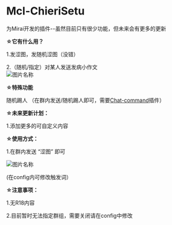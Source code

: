 # Mcl-ChieriSetu
为Mirai开发的插件--虽然目前只有很少功能，但未来会有更多的更新    
  
    
      
**☆它有什么用？**
  
1.发涩图，发随机涩图（没错）  
  
2.（随机/指定）对某人发送发病小作文       
![图片名称](http://f0.0sm.com/node0/2022/07/862CE78ED8C1D2A9-89fd84f2297142aa.png)  
  
**☆特殊功能**

随机踢人 （在群内发送/随机踢人即可，需要[Chat-command](https://github.com/project-mirai/chat-command)插件）  

**☆未来更新计划：**  
  
1.添加更多的可自定义内容    
  
**☆使用方式：**  
  
1.在群内发送  “涩图” 即可  

![图片名称](http://f0.0sm.com/node0/2022/07/862CCE6022CB501B-103580520f1c0529.png)  
  
(在config内可修改触发词）  
  
**☆注意事项：**  
  
1.无R18内容  
  
2.目前暂时无法指定群组，需要关闭请在config中修改    

